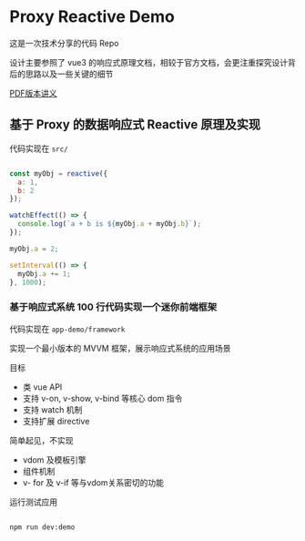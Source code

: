 # Proxy Reactive Demo

这是一次技术分享的代码 Repo

设计主要参照了 vue3 的响应式原理文档，相较于官方文档，会更注重探究设计背后的思路以及一些关键的细节

[PDF版本讲义](https://github.com/Nihiue/proxy-reactive-demo/blob/master/doc/doc.pdf)

## 基于 Proxy 的数据响应式 Reactive 原理及实现

代码实现在 `src/`

```javascript

const myObj = reactive({
  a: 1,
  b: 2
});

watchEffect(() => {
  console.log(`a + b is ${myObj.a + myObj.b}`);
});

myObj.a = 2;

setInterval(() => {
  myObj.a += 1;
}, 1000);

```


### 基于响应式系统 100 行代码实现一个迷你前端框架

代码实现在 `app-demo/framework`

实现一个最小版本的 MVVM 框架，展示响应式系统的应用场景

目标

- 类 vue API
- 支持 v-on, v-show, v-bind 等核心 dom 指令
- 支持 watch 机制
- 支持扩展 directive

简单起见，不实现

- vdom 及模板引擎
- 组件机制
- v- for 及 v-if 等与vdom关系密切的功能

运行测试应用

```bash

npm run dev:demo

```